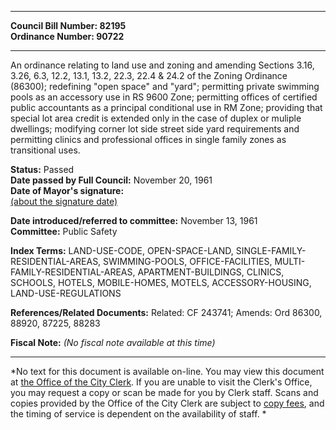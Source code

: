 * * * * *  
  
**Council Bill Number: [](#h0)[](#h2)82195**   
**Ordinance Number: 90722**  
  
* * * * *  
  
An ordinance relating to land use and zoning and amending Sections 3.16, 3.26, 6.3, 12.2, 13.1, 13.2, 22.3, 22.4 & 24.2 of the Zoning Ordinance (86300); redefining "open space" and "yard"; permitting private swimming pools as an accessory use in RS 9600 Zone; permitting offices of certified public accountants as a principal conditional use in RM Zone; providing that special lot area credit is extended only in the case of duplex or muliple dwellings; modifying corner lot side street side yard requirements and permitting clinics and professional offices in single family zones as transitional uses.  
  
**Status:** Passed   
**Date passed by Full Council:** November 20, 1961   
**Date of Mayor's signature:**   
[(about the signature date)](/~public/approvaldate.htm)   
  
  
**Date introduced/referred to committee:** November 13, 1961   
**Committee:** Public Safety   
  
**Index Terms:** LAND-USE-CODE, OPEN-SPACE-LAND, SINGLE-FAMILY-RESIDENTIAL-AREAS, SWIMMING-POOLS, OFFICE-FACILITIES, MULTI-FAMILY-RESIDENTIAL-AREAS, APARTMENT-BUILDINGS, CLINICS, SCHOOLS, HOTELS, MOBILE-HOMES, MOTELS, ACCESSORY-HOUSING, LAND-USE-REGULATIONS  
  
**References/Related Documents:** Related: CF 243741; Amends: Ord 86300, 88920, 87225, 88283  
  
**Fiscal Note:** *(No fiscal note available at this time)*  
  
* * * * *  
  
*No text for this document is available on-line. You may view this document at [the Office of the City Clerk](http://www.seattle.gov/leg/clerk/contactUs.htm). If you are unable to visit the Clerk's Office, you may request a copy or scan be made for you by Clerk staff. Scans and copies provided by the Office of the City Clerk are subject to [copy fees](http://clerk.seattle.gov/~public/clerkfees.htm), and the timing of service is dependent on the availability of staff. *  
  
  

